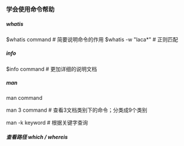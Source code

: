 ### 学会使用命令帮助

##### whatis

$whatis command     # 简要说明命令的作用
$whatis -w "laca*"  # 正则匹配

##### info

$info command       # 更加详细的说明文档

##### man

man command

man 3 command       # 查看3文档类别下的命令；分类成9个类别

man -k keyword      # 根据关键字查询


##### 查看路径 which / whereis